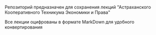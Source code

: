 Репозиторий предназначен для сохранения лекций "Астраханского Кооперативного Техникума Экономики и Права"

Все лекции оцифрованы в формате MarkDown для удобного конвертирования
